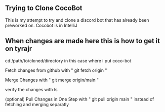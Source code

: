 ## Trying to Clone CocoBot


This is my attempt to try and clone a discord bot that has already been preworked on.
Cocobot is in IntelliJ

## When changes are made here this is how to get it on tyrajr


cd /path/to/cloned/directory in this case where i put coco-bot

Fetch changes from github with " git fetch origin "

Merge Changes with " git merge origin/main "

verify the changes with ls

(optional) Pull Changes in One Step with " git pull origin main " instead of fetching and merging separatly 
